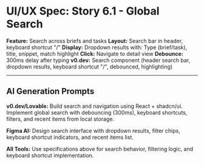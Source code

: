 # UI/UX Spec: Story 6.1 - Global Search
**Feature:** Search across briefs and tasks
**Layout:** Search bar in header, keyboard shortcut "/"
**Display:** Dropdown results with: Type (brief/task), title, snippet, match highlight
**Click:** Navigate to detail view
**Debounce:** 300ms delay after typing
**v0.dev:** Search component (header search bar, dropdown results, keyboard shortcut "/", debounced, highlighting)


---

## AI Generation Prompts

**v0.dev/Lovable:** Build search and navigation using React + shadcn/ui. Implement global search with debouncing (300ms), keyboard shortcuts, filters, and recent items from local storage.

**Figma AI:** Design search interface with dropdown results, filter chips, keyboard shortcut indicators, and recent items list.

**All Tools:** Use specifications above for search behavior, filtering logic, and keyboard shortcut implementation.

